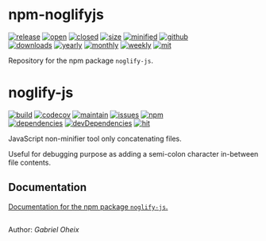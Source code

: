 # npm-noglifyjs

[![release][release-svg]][release-link]
[![open][open-svg]][open-link]
[![closed][closed-svg]][closed-link]
[![size][size-svg]][size-link]
[![minified][minified-svg]][minified-link]
[![github][githubDownloads-svg]][githubDownloads-link]  
[![downloads][totalDownloads-svg]][totalDownloads-link]
[![yearly][yearlyDownloads-svg]][yearlyDownloads-link]
[![monthly][monthlyDownloads-svg]][monthlyDownloads-link]
[![weekly][weeklyDownloads-svg]][weeklyDownloads-link]
[![mit][mit-svg]][mit-link]

[release-svg]: https://img.shields.io/github/release/gabrieloheix/npm-noglifyjs.svg
[release-link]: https://github.com/gabrieloheix/npm-noglifyjs/releases

[open-svg]: https://img.shields.io/github/issues/gabrieloheix/npm-noglifyjs.svg
[open-link]: https://github.com/gabrieloheix/npm-noglifyjs/issues

[closed-svg]: https://img.shields.io/github/issues-closed/gabrieloheix/npm-noglifyjs.svg
[closed-link]: https://github.com/gabrieloheix/npm-noglifyjs/issues?q=is%3Aissue+is%3Aclosed

[size-svg]: https://github-size-badge.herokuapp.com/gabrieloheix/npm-noglifyjs.svg
[size-link]: https://github.com/gabrieloheix/npm-noglifyjs

[minified-svg]: https://img.shields.io/bundlephobia/min/noglify-js.svg
[minified-link]: https://bundlephobia.com/result?p=noglify-js

[githubDownloads-svg]: https://img.shields.io/github/downloads/gabrieloheix/npm-noglifyjs/total.svg
[githubDownloads-link]: https://github.com/gabrieloheix/npm-noglifyjs

[totalDownloads-svg]: https://img.shields.io/npm/dt/noglify-js.svg
[totalDownloads-link]: https://www.npmjs.com/package/noglify-js

[yearlyDownloads-svg]: https://img.shields.io/npm/dy/noglify-js.svg
[yearlyDownloads-link]: https://www.npmjs.com/package/noglify-js

[monthlyDownloads-svg]: https://img.shields.io/npm/dm/noglify-js.svg
[monthlyDownloads-link]: https://www.npmjs.com/package/noglify-js

[weeklyDownloads-svg]: https://img.shields.io/npm/dw/noglify-js.svg
[weeklyDownloads-link]: https://www.npmjs.com/package/noglify-js

[mit-svg]: https://img.shields.io/badge/license-MIT-blue.svg
[mit-link]: https://github.com/gabrieloheix/npm-noglifyjs/blob/master/LICENSE


Repository for the npm package ```noglify-js```.


# noglify-js

[//]: # (https://github.com/dwyl/repo-badges)

[![build][build-svg]][build-link]
[![codecov][codecov-svg]][codecov-link]
[![maintain][maintain-svg]][maintain-link]
[![issues][issues-svg]][issues-link]
[![npm][npm-svg]][npm-link]  
[![dependencies][dependencies-svg]][dependencies-link]
[![devDependencies][devDependencies-svg]][devDependencies-link]
[![hit][hit-svg]][hit-link]

[build-svg]: https://travis-ci.org/gabrieloheix/npm-noglifyjs.svg?branch=master
[build-link]: https://travis-ci.org/gabrieloheix/npm-noglifyjs

[codecov-svg]: https://codecov.io/gh/gabrieloheix/npm-noglifyjs/branch/master/graph/badge.svg
[codecov-link]: https://codecov.io/gh/gabrieloheix/npm-noglifyjs

[maintain-svg]: https://api.codeclimate.com/v1/badges/2acd854abd2aeff743fa/maintainability
[maintain-link]: https://codeclimate.com/github/gabrieloheix/npm-noglifyjs/maintainability

[issues-svg]: https://img.shields.io/codeclimate/issues/gabrieloheix/npm-noglifyjs.svg
[issues-link]: https://github.com/gabrieloheix/npm-noglifyjs/issues

[npm-svg]: https://img.shields.io/npm/v/noglify-js.svg
[npm-link]: https://www.npmjs.com/package/noglify-js

[dependencies-svg]: https://david-dm.org/gabrieloheix/npm-noglifyjs/status.svg
[dependencies-link]: https://david-dm.org/gabrieloheix/npm-noglifyjs

[devDependencies-svg]: https://david-dm.org/gabrieloheix/npm-noglifyjs/dev-status.svg
[devDependencies-link]: https://david-dm.org/gabrieloheix/npm-noglifyjs?type=dev

[hit-svg]: https://hits.dwyl.com/gabrieloheix/npm-noglifyjs.svg
[hit-link]: https://hits.dwyl.com/gabrieloheix/npm-noglifyjs


JavaScript non-minifier tool only concatenating files.

Useful for debugging purpose as adding a semi-colon character in-between file contents.


## Documentation

[Documentation for the npm package ```noglify-js```.][doc]

[doc]: https://www.npmjs.com/package/noglify-js


##

Author: _Gabriel Oheix_
